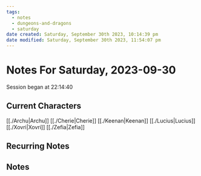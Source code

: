 ```yaml
---
tags:
  - notes
  - dungeons-and-dragons
  - saturday
date created: Saturday, September 30th 2023, 10:14:39 pm
date modified: Saturday, September 30th 2023, 11:54:07 pm
---
```


# Notes For Saturday, 2023-09-30
Session began at 22:14:40
## Current Characters
[[./Archu|Archu]]
[[./Cherie|Cherie]]
[[./Keenan|Keenan]]
[[./Lucius|Lucius]]
[[./Xovri|Xovri]]
[[./Zefia|Zefia]]
## Recurring Notes
## Notes
